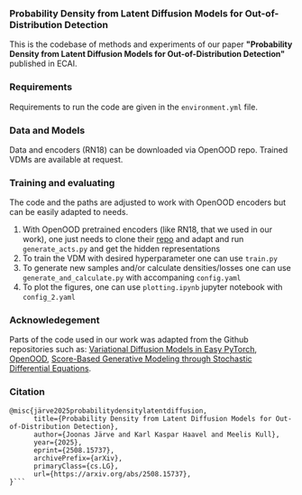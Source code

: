 ### Probability Density from Latent Diffusion Models for Out-of-Distribution Detection
This is the codebase of methods and experiments of our paper **"Probability Density from Latent Diffusion Models for Out-of-Distribution Detection"** published in ECAI.

### Requirements

Requirements to run the code are given in the `environment.yml` file.

### Data and Models

Data and encoders (RN18) can be downloaded via OpenOOD repo. Trained VDMs are available at request.

### Training and evaluating
The code and the paths are adjusted to work with OpenOOD encoders but can be easily adapted to needs.

1) With OpenOOD pretrained encoders (like RN18, that we used in our work), one just needs to clone their [repo](https://github.com/Jingkang50/OpenOOD/tree/main) and adapt and run `generate_acts.py` and get the hidden representations
2) To train the VDM with desired hyperparameter one can use `train.py` 
3) To generate new samples and/or calculate densities/losses one can use `generate_and_calculate.py` with accompaning `config.yaml` 
4) To plot the figures, one can use `plotting.ipynb` jupyter notebook with `config_2.yaml` 

### Acknowledegement

Parts of the code used in our work was adapted from the Github repositories such as: [Variational Diffusion Models in Easy PyTorch](https://github.com/myscience/variational-diffusion/tree/main), [OpenOOD](https://github.com/Jingkang50/OpenOOD/tree/main), [Score-Based Generative Modeling through Stochastic Differential Equations](https://github.com/yang-song/score_sde).

### Citation
```
@misc{järve2025probabilitydensitylatentdiffusion,
      title={Probability Density from Latent Diffusion Models for Out-of-Distribution Detection}, 
      author={Joonas Järve and Karl Kaspar Haavel and Meelis Kull},
      year={2025},
      eprint={2508.15737},
      archivePrefix={arXiv},
      primaryClass={cs.LG},
      url={https://arxiv.org/abs/2508.15737}, 
}```
